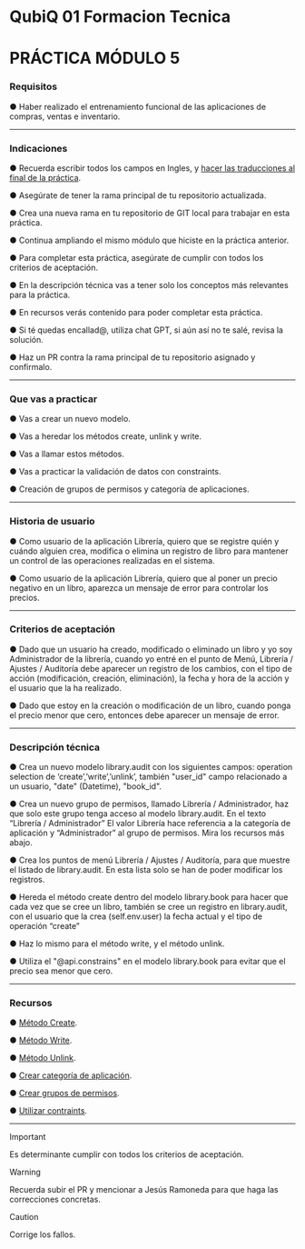 # QubiQ 01 Formacion Tecnica

# PRÁCTICA MÓDULO 5

### Requisitos

● Haber realizado el entrenamiento funcional de las aplicaciones de compras, ventas e inventario.

------------------------------------------------------------------------------------------------------------------

### Indicaciones

● Recuerda escribir todos los campos en Ingles, y [hacer las traducciones al final de la práctica](https://drive.google.com/file/d/14LcmPF8f3URBcCmgtlFl17REJXxWKKWt/view).

● Asegúrate de tener la rama principal de tu repositorio actualizada.

● Crea una nueva rama en tu repositorio de GIT local para trabajar en esta práctica.

● Continua ampliando el mismo módulo que hiciste en la práctica anterior.

● Para completar esta práctica, asegúrate de cumplir con todos los criterios de aceptación.

● En la descripción técnica vas a tener solo los conceptos más relevantes para la práctica.

● En recursos verás contenido para poder completar esta práctica.

● Si té quedas encallad@, utiliza chat GPT, si aún así no te salé, revisa la solución.

● Haz un PR contra la rama principal de tu repositorio asignado y confirmalo.

------------------------------------------------------------------------------------------------------------------

### Que vas a practicar

● Vas a crear un nuevo modelo.

● Vas a heredar los métodos create, unlink y write.

● Vas a llamar estos métodos.

● Vas a practicar la validación de datos con constraints.

● Creación de grupos de permisos y categoría de aplicaciones.

------------------------------------------------------------------------------------------------------------------

### Historia de usuario

● Como usuario de la aplicación Librería, quiero que se registre quién y cuándo alguien crea, modifica o elimina un registro de libro para mantener un control de las operaciones realizadas en el sistema.

● Como usuario de la aplicación Librería, quiero que al poner un precio negativo en un libro, aparezca un mensaje de error para controlar los precios.

------------------------------------------------------------------------------------------------------------------

### Criterios de aceptación

● Dado que un usuario ha creado, modificado o eliminado un libro y yo soy Administrador de la librería, cuando yo entré en el punto de Menú, Librería / Ajustes / Auditoría debe aparecer un registro de los cambios, con el tipo de acción (modificación, creación, eliminación), la fecha y hora de la acción y el usuario que la ha realizado.

● Dado que estoy en la creación o modificación de un libro, cuando ponga el precio menor que cero, entonces debe aparecer un mensaje de error.

------------------------------------------------------------------------------------------------------------------

### Descripción técnica

● Crea un nuevo modelo library.audit con los siguientes campos: operation selection de ‘create’,’write’,’unlink’, también "user_id" campo relacionado a un usuario, "date" (Datetime), "book_id".

● Crea un nuevo grupo de permisos, llamado Librería / Administrador, haz que solo este grupo tenga acceso al modelo library.audit. En el texto “Librería / Administrador” El valor Librería hace referencia a la categoría de aplicación y “Administrador” al grupo de permisos. Mira los recursos más abajo.

● Crea los puntos de menú Librería / Ajustes / Auditoría, para que muestre el listado de library.audit. En esta lista solo se han de poder modificar los registros.

● Hereda el método create dentro del modelo library.book para hacer que cada vez que se cree un libro, también se cree un registro en library.audit, con el usuario que la crea (self.env.user) la fecha actual y el tipo de operación “create”

● Haz lo mismo para el método write, y el método unlink.

● Utiliza el "@api.constrains" en el modelo library.book para evitar que el precio sea menor que cero.

------------------------------------------------------------------------------------------------------------------

### Recursos

● [Método Create](https://www.odoo.com/documentation/16.0/developer/reference/backend/orm.html?highlight=create#odoo.models.Model.create).

● [Método Write](https://www.odoo.com/documentation/16.0/developer/reference/backend/orm.html?highlight=write#odoo.models.Model.write).

● [Método Unlink](https://www.odoo.com/documentation/16.0/developer/reference/backend/orm.html?highlight=unlink#odoo.models.Model.unlink).

● [Crear categoría de aplicación](https://github.com/odoo/odoo/blob/38dbc6adbbc69218cfeaa7867558fbcb9488cfea/addons/account/security/account_security.xml#L31).

● [Crear grupos de permisos](https://github.com/odoo/odoo/blob/38dbc6adbbc69218cfeaa7867558fbcb9488cfea/addons/account/security/account_security.xml#L36).

● [Utilizar contraints](https://www.odoo.com/documentation/16.0/developer/reference/backend/orm.html?highlight=constrains#odoo.api.constrains).

------------------------------------------------------------------------------------------------------------------

> [!IMPORTANT]
> Es determinante cumplir con todos los criterios de aceptación.

> [!WARNING]
> Recuerda subir el PR y mencionar a Jesús Ramoneda para que haga las correcciones concretas.

> [!CAUTION]
> Corrige los fallos.